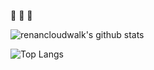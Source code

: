 🦀 🦀 🦀 

![renancloudwalk's github stats](https://github-readme-stats.vercel.app/api?username=renancloudwalk&count_private=true&show_icons=true&theme=vue)

![Top Langs](https://github-readme-stats.vercel.app/api/top-langs/?username=renancloudwalk&theme=vue)

